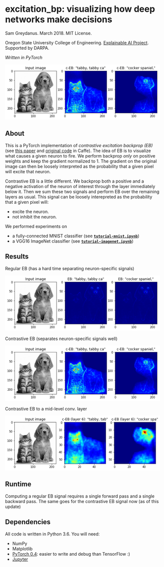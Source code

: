excitation_bp: visualizing how deep networks make decisions
=======
Sam Greydanus. March 2018. MIT License.

Oregon State University College of Engineering. [Explainable AI Project](http://twitter.com/DARPA/status/872547502616182785). Supported by DARPA.

_Written in PyTorch_

![imagenet-ceb.png](static/imagenet-ceb.png)

About
--------
This is a PyTorch implementation of _contrastive excitation backprop (EB)_ (see [this paper](https://arxiv.org/abs/1608.00507) and [original code](https://github.com/jimmie33/Caffe-ExcitationBP) in Caffe). The idea of EB is to visualize what causes a given neuron to fire. We perform backprop _only_ on positive weights and keep the gradient normalized to 1. The gradient on the original image can then be loosely interpreted as the probability that a given pixel will excite that neuron.

Contrastive EB is a little different. We backprop both a positive and a negative activation of the neuron of interest through the layer immediately below it. Then we sum these two signals and perform EB over the remaining layers as usual. This signal can be loosely interepreted as the probability that a given pixel will:

* excite the neuron.
* not inhibit the neuron.

We performed experiments on

 * a fully-connected MNIST classifier (see [**`tutorial-mnist.ipynb`**](https://nbviewer.jupyter.org/github/greydanus/excitation_bp/blob/master/tutorial-mnist.ipynb))
 * a VGG16 ImageNet classifier (see [**`tutorial-imagenet.ipynb`**](https://nbviewer.jupyter.org/github/greydanus/excitation_bp/blob/master/tutorial-imagenet.ipynb))

Results
--------

Regular EB (has a hard time separating neuron-specific signals)

![imagenet-eb.png](static/imagenet-eb.png)

Contrastive EB (separates neuron-specific signals well)

![imagenet-ceb.png](static/imagenet-ceb.png)

Contrastive EB to a mid-level conv. layer

![imagenet-pool-ceb.png](static/imagenet-pool-ceb.png)

Runtime
--------

Computing a regular EB signal requires a single forward pass and a single backward pass. The same goes for the contrastive EB signal now (as of this update)

Dependencies
--------
All code is written in Python 3.6. You will need:

 * NumPy
 * Matplotlib
 * [PyTorch 0.4](http://pytorch.org/): easier to write and debug than TensorFlow :)
 * [Jupyter](https://jupyter.org/)
